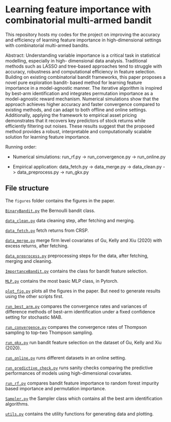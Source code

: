 # Learning feature importance with combinatorial multi-armed bandit

This repository hosts my codes for the project on improving the accuracy and efficiency of learning feature importance in high-dimensional settings with combinatorial multi-armed bandits.

Abstract: Understanding variable importance is a critical task in statistical modelling, especially in high- dimensional data analysis. Traditional methods such as LASSO and tree-based approaches tend to struggle with accuracy, robustness and computational efficiency in feature selection. Building on existing combinatorial bandit frameworks, this paper proposes a novel pure exploration bandit- based method for learning feature importance in a model-agnostic manner. The iterative algorithm is inspired by best-arm identification and integrates permutation importance as a model-agnostic reward mechanism. Numerical simulations show that the approach achieves higher accuracy and faster convergence compared to existing methods, and can adapt to both offline and online settings. Additionally, applying the framework to empirical asset pricing demonstrates that it recovers key predictors of stock returns while efficiently filtering out noises. These results suggest that the proposed method provides a robust, interpretable and computationally scalable solution for learning feature importance.

Running order:

-   Numerical simulations: run_rf.py -\> run_convergence.py -\> run_online.py

-   Empirical application: data_fetch.py -\> data_merge.py -\> data_clean.py -\> data_preprocess.py -\> run_gkx.py

## File structure

The `figures` folder contains the figures in the paper.

[`BinaryBandit.py`](BinaryBandit.py) the Bernoulli bandit class.

[`data_clean.py`](data_clean.py) data cleaning step, after fetching and merging.

[`data_fetch.py`](data_fetch.py) fetch returns from CRSP.

[`data_merge.py`](data_merge.py) merge firm level covariates of Gu, Kelly and Xiu (2020) with excess returns, after fetching.

[`data_preprocess.py`](data_preprocess.py) preprocessing steps for the data, after fetching, merging and cleaning.

[`ImportanceBandit.py`](ImportanceBandit.py) contains the class for bandit feature selection.

[`MLP.py`](MLP.py) contains the most basic MLP class, in Pytorch.

[`plot_fig.py`](plot_fig.py) plots all the figures in the paper. But need to generate results using the other scripts first.

[`run_best_arm.py`](run_best_arm.py) compares the convergence rates and variances of difference methods of best-arm identification under a fixed confidence setting for stochastic MAB.

[`run_convergence.py`](run_convergence.py) compares the convergence rates of Thompson sampling to top-two Thompson sampling.

[`run_gkx.py`](run_gkx.py) run bandit feature selection on the dataset of Gu, Kelly and Xiu (2020).

[`run_online.py`](run_online.py) runs different datasets in an online setting.

[`run_predictive_check.py`](run_predictive_check.py) runs sanity checks comparing the predictive performances of models using high-dimensional covariates.

[`run_rf.py`](run_rf.py) compares bandit feature importance to random forest impurity based importance and permutation importance.

[`Sampler.py`](Sampler.py) the Sampler class which contains all the best arm identification algorithms.

[`utils.py`](utils.py) contains the utility functions for generating data and plotting.
